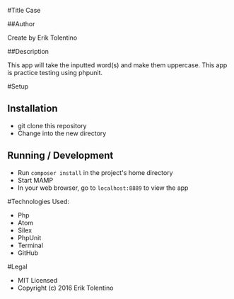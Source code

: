 #Title Case

##Author

Create by Erik Tolentino

##Description

This app will take the inputted word(s) and make them uppercase. This app is practice testing using phpunit.

#Setup

## Installation

* git clone this repository
* Change into the new directory

## Running / Development

* Run `composer install` in the project's home directory
* Start MAMP
* In your web browser, go to `localhost:8889` to view the app

#Technologies Used:

* Php
* Atom
* Silex
* PhpUnit
* Terminal
* GitHub


#Legal

* MIT Licensed
* Copyright (c) 2016 Erik Tolentino
